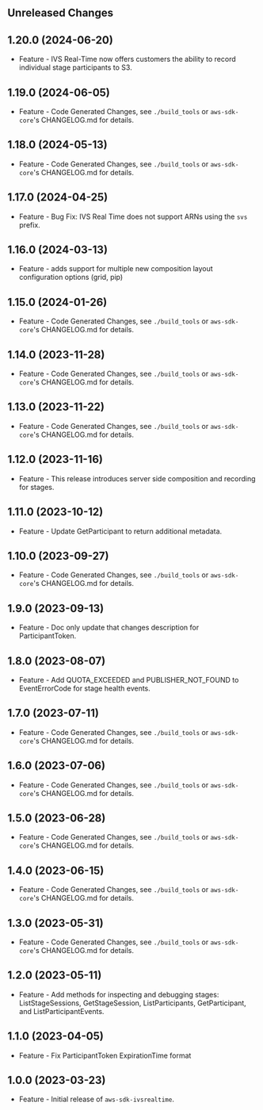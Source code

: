 Unreleased Changes
------------------

1.20.0 (2024-06-20)
------------------

* Feature - IVS Real-Time now offers customers the ability to record individual stage participants to S3.

1.19.0 (2024-06-05)
------------------

* Feature - Code Generated Changes, see `./build_tools` or `aws-sdk-core`'s CHANGELOG.md for details.

1.18.0 (2024-05-13)
------------------

* Feature - Code Generated Changes, see `./build_tools` or `aws-sdk-core`'s CHANGELOG.md for details.

1.17.0 (2024-04-25)
------------------

* Feature - Bug Fix: IVS Real Time does not support ARNs using the `svs` prefix.

1.16.0 (2024-03-13)
------------------

* Feature - adds support for multiple new composition layout configuration options (grid, pip)

1.15.0 (2024-01-26)
------------------

* Feature - Code Generated Changes, see `./build_tools` or `aws-sdk-core`'s CHANGELOG.md for details.

1.14.0 (2023-11-28)
------------------

* Feature - Code Generated Changes, see `./build_tools` or `aws-sdk-core`'s CHANGELOG.md for details.

1.13.0 (2023-11-22)
------------------

* Feature - Code Generated Changes, see `./build_tools` or `aws-sdk-core`'s CHANGELOG.md for details.

1.12.0 (2023-11-16)
------------------

* Feature - This release introduces server side composition and recording for stages.

1.11.0 (2023-10-12)
------------------

* Feature - Update GetParticipant to return additional metadata.

1.10.0 (2023-09-27)
------------------

* Feature - Code Generated Changes, see `./build_tools` or `aws-sdk-core`'s CHANGELOG.md for details.

1.9.0 (2023-09-13)
------------------

* Feature - Doc only update that changes description for ParticipantToken.

1.8.0 (2023-08-07)
------------------

* Feature - Add QUOTA_EXCEEDED and PUBLISHER_NOT_FOUND to EventErrorCode for stage health events.

1.7.0 (2023-07-11)
------------------

* Feature - Code Generated Changes, see `./build_tools` or `aws-sdk-core`'s CHANGELOG.md for details.

1.6.0 (2023-07-06)
------------------

* Feature - Code Generated Changes, see `./build_tools` or `aws-sdk-core`'s CHANGELOG.md for details.

1.5.0 (2023-06-28)
------------------

* Feature - Code Generated Changes, see `./build_tools` or `aws-sdk-core`'s CHANGELOG.md for details.

1.4.0 (2023-06-15)
------------------

* Feature - Code Generated Changes, see `./build_tools` or `aws-sdk-core`'s CHANGELOG.md for details.

1.3.0 (2023-05-31)
------------------

* Feature - Code Generated Changes, see `./build_tools` or `aws-sdk-core`'s CHANGELOG.md for details.

1.2.0 (2023-05-11)
------------------

* Feature - Add methods for inspecting and debugging stages: ListStageSessions, GetStageSession, ListParticipants, GetParticipant, and ListParticipantEvents.

1.1.0 (2023-04-05)
------------------

* Feature - Fix ParticipantToken ExpirationTime format

1.0.0 (2023-03-23)
------------------

* Feature - Initial release of `aws-sdk-ivsrealtime`.

